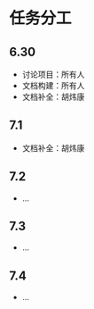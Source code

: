 # 任务分工

## 6.30

- 讨论项目：所有人
- 文档构建：所有人
- 文档补全：胡炜康

## 7.1

- 文档补全：胡炜康

## 7.2

- ...

## 7.3

- ...

## 7.4

- ...

